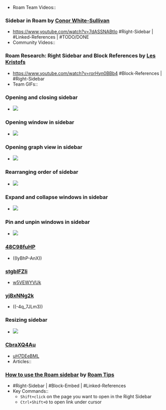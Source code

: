 - Roam Team Videos::
### Sidebar in Roam by [Conor White-Sullivan](<./Conor White-Sullivan.md>)
- <https://www.youtube.com/watch?v=7dASSNABtIo>
#Right-Sidebar | #Linked-References | #TODO/DONE
- Community Videos::
### Roam Research: Right Sidebar and Block References by [Les Kristofs](<./Les Kristofs.md>)
- <https://www.youtube.com/watch?v=rorHyn0BBb4>
#Block-References | #Right-Sidebar
- Team GIFs::
### Opening and closing sidebar
- ![](https://firebasestorage.googleapis.com/v0/b/firescript-577a2.appspot.com/o/imgs%2Fapp%2Fhelp-documentation%2Foh12rmm8uU.gif?alt=media&token=12d7561b-9dc4-4d0b-b7f0-00e035f8262b)
### Opening window in sidebar
- ![](https://firebasestorage.googleapis.com/v0/b/firescript-577a2.appspot.com/o/imgs%2Fapp%2Fhelp-documentation%2FreiOGPqeaa.gif?alt=media&token=c7e3f831-0bb8-45f8-8fa0-50de1f0749bb)
### Opening graph view in sidebar
- ![](https://firebasestorage.googleapis.com/v0/b/firescript-577a2.appspot.com/o/imgs%2Fapp%2Fhelp-documentation%2FkpGLAaEjC1.gif?alt=media&token=4f147b01-9eec-4808-b0e6-890d7589e118)
### Rearranging order of sidebar
- ![](https://firebasestorage.googleapis.com/v0/b/firescript-577a2.appspot.com/o/imgs%2Fapp%2Fhelp-documentation%2FhtRa6S3U91.gif?alt=media&token=fbea0dca-db1f-4891-932d-b715a7f8c2da)
### Expand and collapse windows in sidebar
- ![](https://firebasestorage.googleapis.com/v0/b/firescript-577a2.appspot.com/o/imgs%2Fapp%2Fhelp-documentation%2FVoJDU4Dqoi.gif?alt=media&token=052da9ba-e75d-410d-9694-ee7c8edbed6a)
### Pin and unpin windows in sidebar
- ![](https://firebasestorage.googleapis.com/v0/b/firescript-577a2.appspot.com/o/imgs%2Fapp%2Fhelp-documentation%2FnwoLmwV4FC.gif?alt=media&token=c6ceda4a-24b4-485f-b442-d0a6028c27c4)
### [48C98fuHP](./Pages.md)
- ((IyBhP-AnX))
### [stgbIFZli](./Kanban.md)
- [w5VEWYVUk](./Kanban.md)
### [yjBxNNg2k](<./All Pages.md>)
- ((-4q_7JLm3))
### Resizing sidebar
- ![](https://firebasestorage.googleapis.com/v0/b/firescript-577a2.appspot.com/o/imgs%2Fapp%2Fhelp-documentation%2F9Nd8zc3dsH.gif?alt=media&token=0c0df213-1fff-45bd-a642-1bccc8126bed)
### [CbraXQ4Au](<./Graph Overview.md>)
- [uH7DEeBML](<./Graph Overview.md>)
- Articles::
### [How to use the Roam sidebar](https://www.roamtips.com/home/roam-research-sidebar) by [Roam Tips](<./Roam Tips.md>)
- #Right-Sidebar | #Block-Embed | #Linked-References
- Key Commands::
    - `Shift+click` on the page you want to open in the Right Sidebar
    - `Ctrl+Shift+O` to open link under cursor